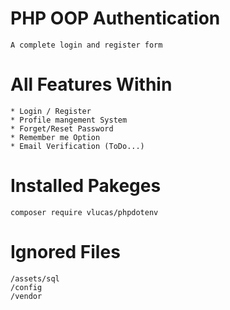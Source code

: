 # PHP OOP Authentication

    A complete login and register form

# All Features Within
    * Login / Register
    * Profile mangement System
    * Forget/Reset Password
    * Remember me Option
    * Email Verification (ToDo...)

# Installed Pakeges
    composer require vlucas/phpdotenv

# Ignored Files
    /assets/sql
    /config
    /vendor
